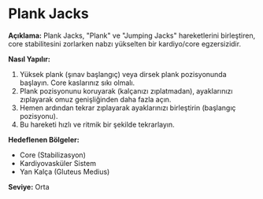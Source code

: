 # Plank Jacks

**Açıklama:**
Plank Jacks, "Plank" ve "Jumping Jacks" hareketlerini birleştiren, core stabilitesini zorlarken nabzı yükselten bir kardiyo/core egzersizidir.

**Nasıl Yapılır:**
1.  Yüksek plank (şınav başlangıç) veya dirsek plank pozisyonunda başlayın. Core kaslarınız sıkı olmalı.
2.  Plank pozisyonunu koruyarak (kalçanızı zıplatmadan), ayaklarınızı zıplayarak omuz genişliğinden daha fazla açın.
3.  Hemen ardından tekrar zıplayarak ayaklarınızı birleştirin (başlangıç pozisyonu).
4.  Bu hareketi hızlı ve ritmik bir şekilde tekrarlayın.

**Hedeflenen Bölgeler:**
* Core (Stabilizasyon)
* Kardiyovasküler Sistem
* Yan Kalça (Gluteus Medius)

**Seviye:** Orta